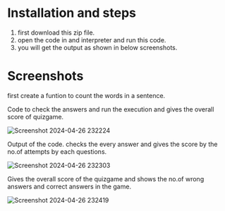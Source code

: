 # Installation and steps
 1. first download this zip file.
 2. open the code in and interpreter and run this code.
 3. you will get the output as shown in below screenshots.
 
# Screenshots

 first create a funtion to count the words in a sentence.
 


 Code to check the answers and run the execution and gives the overall score of quizgame.
 
![Screenshot 2024-04-26 232224](https://github.com/vamshisai010/quizgame/assets/137802468/49a99d0c-a045-4030-8a8f-1106c499ac74)

 Output of the code. checks the every answer and gives the score by the no.of attempts by each questions.
 
![Screenshot 2024-04-26 232303](https://github.com/vamshisai010/quizgame/assets/137802468/4a55c115-3765-46e6-8a35-9c783e87e196)

 Gives the overall score of the quizgame and shows the no.of wrong answers and correct answers in the game.
 
![Screenshot 2024-04-26 232419](https://github.com/vamshisai010/quizgame/assets/137802468/e743d1a5-238d-40c4-8af5-1e43444e1b74)
